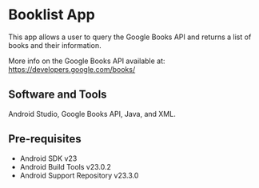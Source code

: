 Booklist App
===================================

This app allows a user to query the Google Books API and returns a list of books and their information.

More info on the Google Books API available at:
https://developers.google.com/books/

Software and Tools
--------------
Android Studio, Google Books API, Java, and XML.

Pre-requisites
--------------

- Android SDK v23
- Android Build Tools v23.0.2
- Android Support Repository v23.3.0
